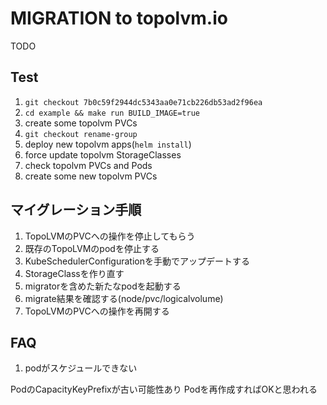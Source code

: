 # MIGRATION to topolvm.io

TODO

## Test

1. `git checkout 7b0c59f2944dc5343aa0e71cb226db53ad2f96ea`
2. `cd example && make run BUILD_IMAGE=true`
3. create some topolvm PVCs
4. `git checkout rename-group`
5. deploy new topolvm apps(`helm install`)
6. force update topolvm StorageClasses
7. check topolvm PVCs and Pods
8. create some new topolvm PVCs

## マイグレーション手順

1. TopoLVMのPVCへの操作を停止してもらう
1. 既存のTopoLVMのpodを停止する
1. KubeSchedulerConfigurationを手動でアップデートする
1. StorageClassを作り直す
1. migratorを含めた新たなpodを起動する
1. migrate結果を確認する(node/pvc/logicalvolume)
1. TopoLVMのPVCへの操作を再開する


## FAQ

1. podがスケジュールできない

PodのCapacityKeyPrefixが古い可能性あり
Podを再作成すればOKと思われる

